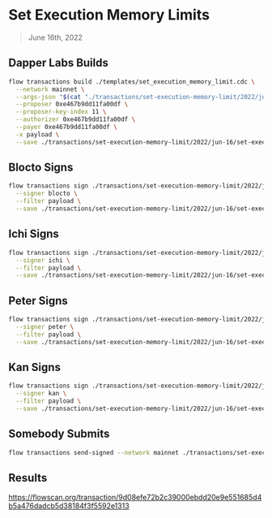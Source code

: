 # Set Execution Memory Limits

> June 16th, 2022


## Dapper Labs Builds

```sh
flow transactions build ./templates/set_execution_memory_limit.cdc \
  --network mainnet \
  --args-json "$(cat "./transactions/set-execution-memory-limit/2022/jun-16/arguments.json")" \
  --proposer 0xe467b9dd11fa00df \
  --proposer-key-index 11 \
  --authorizer 0xe467b9dd11fa00df \
  --payer 0xe467b9dd11fa00df \
  -x payload \
  --save ./transactions/set-execution-memory-limit/2022/jun-16/set-execution-memory-limit-jun-16-unsigned.rlp
```

## Blocto Signs

```sh
flow transactions sign ./transactions/set-execution-memory-limit/2022/jun-16/set-execution-memory-limit-jun-16-unsigned.rlp \
  --signer blocto \
  --filter payload \
  --save ./transactions/set-execution-memory-limit/2022/jun-16/set-execution-memory-limit-jun-16-sig-1.rlp
```

## Ichi Signs

```sh
flow transactions sign ./transactions/set-execution-memory-limit/2022/jun-16/set-execution-memory-limit-jun-16-sig-1.rlp \
  --signer ichi \
  --filter payload \
  --save ./transactions/set-execution-memory-limit/2022/jun-16/set-execution-memory-limit-jun-16-sig-2.rlp
```

## Peter Signs

```sh
flow transactions sign ./transactions/set-execution-memory-limit/2022/jun-16/set-execution-memory-limit-jun-16-sig-2.rlp \
  --signer peter \
  --filter payload \
  --save ./transactions/set-execution-memory-limit/2022/jun-16/set-execution-memory-limit-jun-16-sig-3.rlp
```

## Kan Signs

```sh
flow transactions sign ./transactions/set-execution-memory-limit/2022/jun-16/set-execution-memory-limit-jun-16-sig-3.rlp \
  --signer kan \
  --filter payload \
  --save ./transactions/set-execution-memory-limit/2022/jun-16/set-execution-memory-limit-jun-16-sig-complete.rlp
```


## Somebody Submits

```sh
flow transactions send-signed --network mainnet ./transactions/set-execution-memory-limit/2022/jun-16/set-execution-memory-limit-jun-16-sig-complete.rlp
```

## Results

https://flowscan.org/transaction/9d08efe72b2c39000ebdd20e9e551685d4b5a476dadcb5d38184f3f5592e1313
